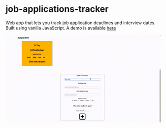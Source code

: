 # job-applications-tracker
Web app that lets you track job application deadlines and interview dates. Built using vanilla JavaScript. A demo is available [here](https://cyjcao.github.io/job-applications-tracker/)

![](demo.gif)
